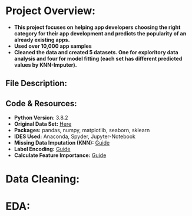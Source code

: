 # Project Overview:
* **This project focuses on helping app developers choosing the right category for their app development and predicts the popularity of an already existing apps.**
* **Used over 10,000 app samples**
* **Cleaned the data and created 5 datasets. One for exploritory data analysis and four for model fitting (each set has different predicted values by KNN-Imputer).**

## File Description:

## Code & Resources:
* **Python Version**: 3.8.2
* **Original Data Set:** [Here](https://www.kaggle.com/lava18/google-play-store-apps#googleplaystore.csv)
* **Packages:** pandas, numpy, matplotlib, seaborn, sklearn
* **IDES Used:** Anaconda, Spyder, Jupyter-Notebook
* **Missing Data Imputation (KNN):** [Guide](https://medium.com/@amrwrites/knn-based-missing-value-imputation-using-scikit-learn-802fceb5b2ea)
* **Label Encoding:** [Guide](https://pbpython.com/categorical-encoding.html)
* **Calculate Feature Importance:** [Guide](https://machinelearningmastery.com/calculate-feature-importance-with-python/)

# Data Cleaning:

# EDA:
